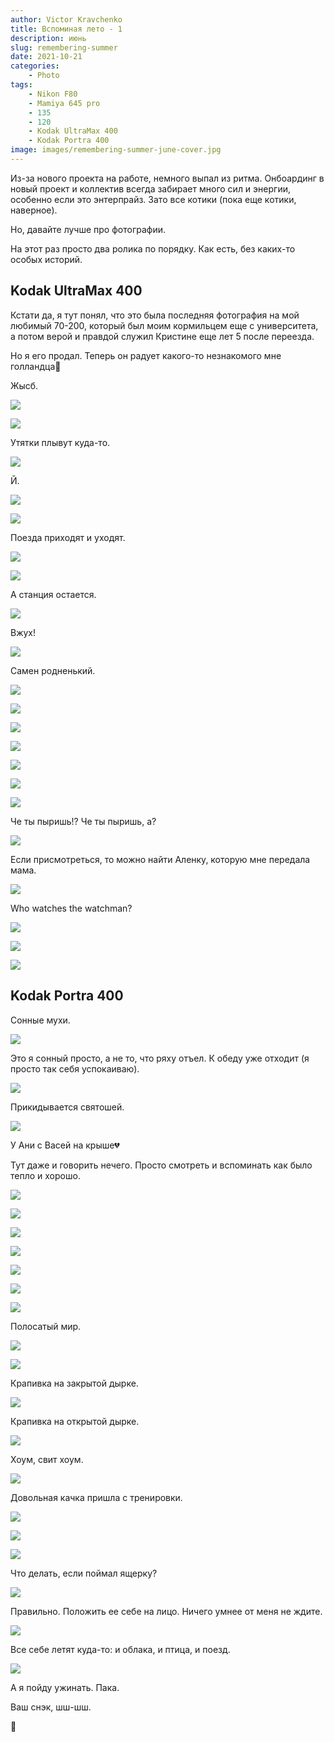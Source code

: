 ```yaml
---
author: Victor Kravchenko
title: Вспоминая лето - 1
description: июнь
slug: remembering-summer
date: 2021-10-21
categories:
    - Photo
tags:
    - Nikon F80
    - Mamiya 645 pro
    - 135
    - 120
    - Kodak UltraMax 400
    - Kodak Portra 400
image: images/remembering-summer-june-cover.jpg
---
```


Из-за нового проекта на работе, немного выпал из ритма. Онбоардинг в новый проект и коллектив всегда забирает много сил и энергии, особенно если это энтерпрайз. Зато все котики (пока еще котики, наверное). 

Но, давайте лучше про фотографии. 

На этот раз просто два ролика по порядку. Как есть, без каких-то особых историй.

## Kodak UltraMax 400

Кстати да, я тут понял, что это была последняя фотография на мой любимый 70-200, который был моим кормильцем еще с университета, а потом верой и правдой служил Кристине еще лет 5 после переезда.

Но я его продал. Теперь он радует какого-то незнакомого мне голландца🥺

Жысб.

![](images/remembering-summer-june-00001.jpg)

![](images/remembering-summer-june-00002.jpg)

Утятки плывут куда-то.

![](images/remembering-summer-june-00003.jpg)

Й.

![](images/remembering-summer-june-00004.jpg)

![](images/remembering-summer-june-00005.jpg)

Поезда приходят и уходят.

![](images/remembering-summer-june-00006.jpg)

![](images/remembering-summer-june-00007.jpg)

А станция остается.

![](images/remembering-summer-june-00008.jpg)

Вжух!

![](images/remembering-summer-june-00009.jpg)

Самен родненький.

![](images/remembering-summer-june-00010.jpg)

![](images/remembering-summer-june-00011.jpg)

![](images/remembering-summer-june-00012.jpg)

![](images/remembering-summer-june-00013.jpg)

![](images/remembering-summer-june-00014.jpg)

![](images/remembering-summer-june-00015.jpg)

![](images/remembering-summer-june-00016.jpg)

Че ты пыришь!? Че ты пыришь, а?

![](images/remembering-summer-june-00017.jpg)

Если присмотреться, то можно найти Аленку, которую мне передала мама.

![](images/remembering-summer-june-00018.jpg)

Who watches the watchman?

![](images/remembering-summer-june-00019.jpg)

![](images/remembering-summer-june-00020.jpg)

![](images/remembering-summer-june-00021.jpg)

## Kodak Portra 400

Сонные мухи.

![](images/remembering-summer-june-00022.jpg)

Это я сонный просто, а не то, что ряху отъел. К обеду уже отходит (я просто так себя успокаиваю).

![](images/remembering-summer-june-00023.jpg)

Прикидывается святошей.

![](images/remembering-summer-june-00024.jpg)

У Ани с Васей на крыше💔

Тут даже и говорить нечего. Просто смотреть и вспоминать как было тепло и хорошо.

![](images/remembering-summer-june-00025.jpg)

![](images/remembering-summer-june-00026.jpg)

![](images/remembering-summer-june-00027.jpg)

![](images/remembering-summer-june-00028.jpg)

![](images/remembering-summer-june-00029.jpg)

![](images/remembering-summer-june-00030.jpg)

![](images/remembering-summer-june-00031.jpg)

Полосатый мир.

![](images/remembering-summer-june-00032.jpg)

![](images/remembering-summer-june-00033.jpg)

Крапивка на закрытой дырке.

![](images/remembering-summer-june-00034.jpg)

Крапивка на открытой дырке.

![](images/remembering-summer-june-00035.jpg)

Хоум, свит хоум.

![](images/remembering-summer-june-00036.jpg)

Довольная качка пришла с тренировки.

![](images/remembering-summer-june-00037.jpg)

![](images/remembering-summer-june-00038.jpg)

![](images/remembering-summer-june-00039.jpg)

Что делать, если поймал ящерку?

![](images/remembering-summer-june-00040.jpg)

Правильно. Положить ее себе на лицо. Ничего умнее от меня не ждите.

![](images/remembering-summer-june-00041.jpg)

Все себе летят куда-то: и облака, и птица, и поезд.

![](images/remembering-summer-june-00042.jpg)

А я пойду ужинать. Пака.

Ваш снэк, шш-шш.

🐍 